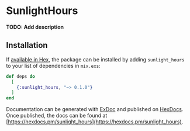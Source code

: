 # SunlightHours

**TODO: Add description**

## Installation

If [available in Hex](https://hex.pm/docs/publish), the package can be installed
by adding `sunlight_hours` to your list of dependencies in `mix.exs`:

```elixir
def deps do
  [
    {:sunlight_hours, "~> 0.1.0"}
  ]
end
```

Documentation can be generated with [ExDoc](https://github.com/elixir-lang/ex_doc)
and published on [HexDocs](https://hexdocs.pm). Once published, the docs can
be found at [https://hexdocs.pm/sunlight_hours](https://hexdocs.pm/sunlight_hours).

